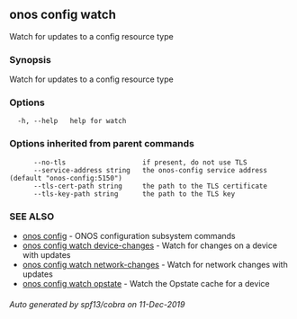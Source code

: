 ## onos config watch

Watch for updates to a config resource type

### Synopsis

Watch for updates to a config resource type

### Options

```
  -h, --help   help for watch
```

### Options inherited from parent commands

```
      --no-tls                   if present, do not use TLS
      --service-address string   the onos-config service address (default "onos-config:5150")
      --tls-cert-path string     the path to the TLS certificate
      --tls-key-path string      the path to the TLS key
```

### SEE ALSO

* [onos config](onos_config.md)	 - ONOS configuration subsystem commands
* [onos config watch device-changes](onos_config_watch_device-changes.md)	 - Watch for changes on a device with updates
* [onos config watch network-changes](onos_config_watch_network-changes.md)	 - Watch for network changes with updates
* [onos config watch opstate](onos_config_watch_opstate.md)	 - Watch the Opstate cache for a device

###### Auto generated by spf13/cobra on 11-Dec-2019
